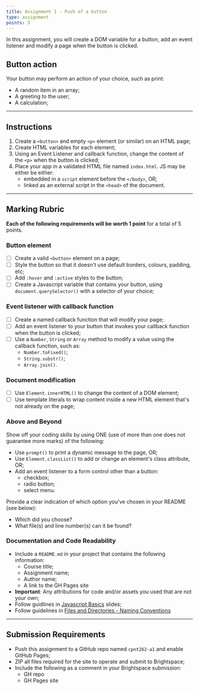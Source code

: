 ```yaml
---
title: Assignment 1 - Push of a button
type: assignment
points: 5
---
```


In this assignment, you will create a DOM variable for a button, add an event listener and modify a page when the button is clicked.

## Button action
Your button may perform an action of your choice, such as print:
- A random item in an array;
- A greeting to the user;
- A calculation;

---

## Instructions
1. Create a `<button>` and empty `<p>` element (or similar) on an HTML page;
2. Create HTML variables for each element;
3. Using an Event Listener and callback function, change the content of the `<p>` when the button is clicked;
3. Place your app in a validated HTML file named `index.html`. JS may be either be either:
    - embedded in a `script` element before the `</body>`, OR;
    - linked as an external script in the `<head>` of the document.

---
## Marking Rubric
**Each of the following requirements will be worth 1 point** for a total of 5 points.

### Button element
- [ ] Create a valid `<button>` element on a page;
- [ ] Style the button so that it doesn't use default borders, colours, padding, etc;
- [ ] Add `:hover` and `:active` styles to the button;
- [ ] Create a Javascript variable that contains your button, using `document.querySelector()` with a selector of your choice;

### Event listener with callback function
- [ ] Create a named callback function that will modify your page;
- [ ] Add an event listener to your button that invokes your callback function when the button is clicked;
- [ ] Use a `Number`, `String` or `Array` method to modify a value using the callback function, such as:
    - `Number.toFixed()`;
    - `String.substr()`;
    - `Array.join()`.

### Document modification
- [ ] Use `Element.innerHTML()` to change the content of a DOM element;
- [ ] Use template literals to wrap content inside a new HTML element that's not already on the page;

### Above and Beyond
Show off your coding skills by using ONE (use of more than one does not guarantee more marks) of the following:
- Use `prompt()` to print a dynamic message to the page, OR;
- Use `Element.classList()` to add or change an element's class attribute, OR;
- Add an event listener to a form control other than a button:
    - checkbox;
    - radio button;
    - select menu.

Provide a clear indication of which option you've chosen in your README (see below):
- Which did you choose?
- What file(s) and line number(s) can it be found?

### Documentation and Code Readability
- Include a `README.md` in your project that contains the following information:
  - Course title;
  - Assignment name;
  - Author name;
  - A link to the GH Pages site
- **Important**: Any attributions for code and/or assets you used that are not your own;
- Follow guidlines in [Javascript Basics](https://sait-wbdv.github.io/slides/f22/cpnt-262/js-introduction.html) slides;
- Follow guidelines in [Files and Directories - Naming Conventions](https://gist.github.com/acidtone/d77059ec1851eff266339a3df70f6984)

---

## Submission Requirements
- Push this assignment to a GitHub repo named `cpnt262-a1` and enable GitHub Pages;
- ZIP all files required for the site to operate and submit to Brightspace;
- Include the following as a comment in your Brightspace submission:
  - GH repo
  - GH Pages site
